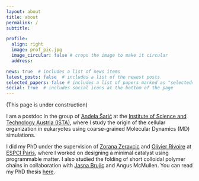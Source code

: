 ```yaml
---
layout: about
title: about
permalink: /
subtitle:

profile:
  align: right
  image: prof_pic.jpg
  image_circular: false # crops the image to make it circular
  address:

news: true  # includes a list of news items
latest_posts: false  # includes a list of the newest posts
selected_papers: false # includes a list of papers marked as "selected={true}"
social: true  # includes social icons at the bottom of the page
---
```

(This page is under construction)

I am a postdoc in the group of [Andela Šarić](http://https://andelasaric.com/) at the [Institute of Science and Technology Austria (ISTA)](https://ist.ac.at/en/home/), where I study the origin of the cellular organization in eukaryotes using coarse-grained Molecular Dynamics (MD) simulations.

I did my PhD under the supervision of [Zorana Zeravcic](https://zzorana.wixsite.com/lifeinajar) and [Olivier Rivoire](http://statbio.net/) at [ESPCI Paris](https://www.espci.psl.eu/en/), where I worked on designing a minimal catalyst using programmable matter. I also studied the folding of short colloidal polymer chains in collaboration with [Jasna Brujic](https://wp.nyu.edu/brujiclab/) and Angus McMullen. You can read my PhD thesis [here](https://www.theses.fr/2022UPSLS036).
